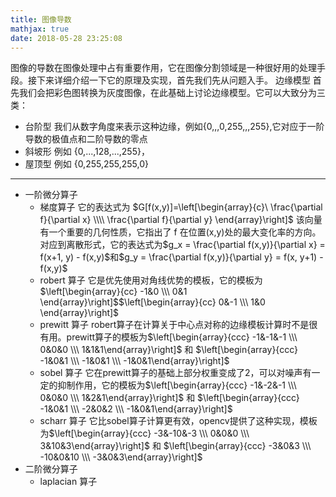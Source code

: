 ```yaml
---
title: 图像导数
mathjax: true
date: 2018-05-28 23:25:08
---
```

图像的导数在图像处理中占有重要作用，它在图像分割领域是一种很好用的处理手段。接下来详细介绍一下它的原理及实现，首先我们先从问题入手。
边缘模型
首先我们会把彩色图转换为灰度图像，在此基础上讨论边缘模型。它可以大致分为三类：
- 台阶型 我们从数字角度来表示这种边缘，例如{0,,,0,255,,,255},它对应于一阶导数的极值点和二阶导数的零点
- 斜坡形 例如 {0,...,128,...,255}，
- 屋顶型 例如 {0,255,255,255,0}
--------------------
- 一阶微分算子
    - 梯度算子
        它的表达式为 $G[f(x,y)]=\left[\begin{array}{c}\ \frac{\partial f}{\partial x} \\\\ \frac{\partial f}{\partial y} \end{array}\right]$
        该向量有一个重要的几何性质，它指出了 f 在位置(x,y)处的最大变化率的方向。
        对应到离散形式，它的表达式为$g_x = \frac{\partial f(x,y)}{\partial x} = f(x+1, y) - f(x,y)$和$g_y = \frac{\partial f(x,y)}{\partial y} = f(x, y+1) - f(x,y)$
    - robert 算子
        它是优先使用对角线优势的模板，它的模板为$\left[\begin{array}{cc} -1&0 \\\ 0&1 \end{array}\right]$$\left[\begin{array}{cc} 0&-1 \\\ 1&0 \end{array}\right]$
    - prewitt 算子
        robert算子在计算关于中心点对称的边缘模板计算时不是很有用。prewitt算子的模板为$\left[\begin{array}{ccc} -1&-1&-1 \\\ 0&0&0 \\\ 1&1&1\end{array}\right]$ 和 $\left[\begin{array}{ccc} -1&0&1 \\\ -1&0&1 \\\ -1&0&1\end{array}\right]$ 
    - sobel 算子
        它在prewitt算子的基础上部分权重变成了2，可以对噪声有一定的抑制作用，它的模板为$\left[\begin{array}{ccc} -1&-2&-1 \\\ 0&0&0 \\\ 1&2&1\end{array}\right]$ 和 $\left[\begin{array}{ccc} -1&0&1 \\\ -2&0&2 \\\ -1&0&1\end{array}\right]$
    - scharr 算子
        它比sobel算子计算更有效，opencv提供了这种实现，模板为$\left[\begin{array}{ccc} -3&-10&-3 \\\ 0&0&0 \\\ 3&10&3\end{array}\right]$ 和 $\left[\begin{array}{ccc} -3&0&3 \\\ -10&0&10 \\\ -3&0&3\end{array}\right]$
- 二阶微分算子
    - laplacian 算子